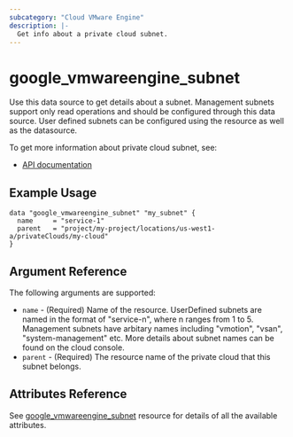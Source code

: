 ```yaml
---
subcategory: "Cloud VMware Engine"
description: |-
  Get info about a private cloud subnet.
---
```


# google\_vmwareengine\_subnet

Use this data source to get details about a subnet. Management subnets support only read operations and should be configured through this data source. User defined subnets can be configured using the resource as well as the datasource.

To get more information about private cloud subnet, see:
* [API documentation](https://cloud.google.com/vmware-engine/docs/reference/rest/v1/projects.locations.privateClouds.subnets)

## Example Usage

```hcl
data "google_vmwareengine_subnet" "my_subnet" {
  name     = "service-1"
  parent   = "project/my-project/locations/us-west1-a/privateClouds/my-cloud"
}
```

## Argument Reference

The following arguments are supported:

* `name` - (Required) Name of the resource. 
UserDefined subnets are named in the format of "service-n", where n ranges from 1 to 5. 
Management subnets have arbitary names including "vmotion", "vsan", "system-management" etc. More details about subnet names can be found on the cloud console.
* `parent` - (Required) The resource name of the private cloud that this subnet belongs.

## Attributes Reference

See [google_vmwareengine_subnet](https://registry.terraform.io/providers/hashicorp/google/latest/docs/resources/vmwareengine_subnet#attributes-reference) resource for details of all the available attributes.
